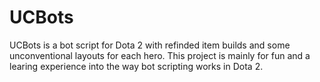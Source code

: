 # UCBots
UCBots is a bot script for Dota 2 with refinded item builds and some unconventional layouts for each hero. This project is mainly for fun and a learing experience into the way bot scripting works in Dota 2. 
